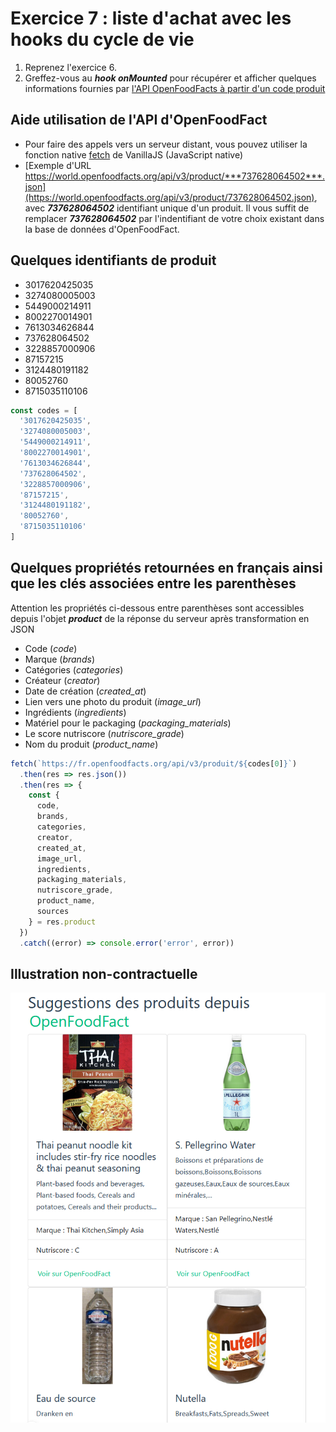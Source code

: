 # Exercice 7 : liste d'achat avec les hooks du cycle de vie

1. Reprenez l'exercice 6.
2. Greffez-vous au ***hook onMounted*** pour récupérer et afficher quelques informations fournies par [l'API OpenFoodFacts à partir d'un code produit](https://world.openfoodfacts.org/api/v3/product/737628064502.json)

## Aide utilisation de l'API d'OpenFoodFact

- Pour faire des appels vers un serveur distant, vous pouvez utiliser la fonction native [fetch](https://developer.mozilla.org/fr/docs/Web/API/Fetch_API/Using_Fetch
) de VanillaJS (JavaScript native)
- [Exemple d'URL https://world.openfoodfacts.org/api/v3/product/***737628064502***.json](https://world.openfoodfacts.org/api/v3/product/737628064502.json), avec ***737628064502*** identifiant unique d'un produit. Il vous suffit de remplacer ***737628064502*** par l'indentifiant de votre choix existant dans la base de données d'OpenFoodFact.

## Quelques identifiants de produit

- 3017620425035
- 3274080005003
- 5449000214911
- 8002270014901
- 7613034626844
- 737628064502
- 3228857000906
- 87157215
- 3124480191182
- 80052760
- 8715035110106

```js
const codes = [
  '3017620425035',
  '3274080005003',
  '5449000214911',
  '8002270014901',
  '7613034626844',
  '737628064502',
  '3228857000906',
  '87157215',
  '3124480191182',
  '80052760',
  '8715035110106'
]
```

## Quelques propriétés retournées en français ainsi que les clés associées entre les parenthèses

Attention les propriétés ci-dessous entre parenthèses sont accessibles depuis l'objet ***product*** de la réponse du serveur après transformation en JSON
- Code (*code*)
- Marque (*brands*)
- Catégories (*categories*)
- Créateur (*creator*)
- Date de création (*created_at*)
- Lien vers une photo du produit (*image_url*)
- Ingrédients (*ingredients*)
- Matériel pour le packaging (*packaging_materials*)
- Le score nutriscore (*nutriscore_grade*)
- Nom du produit (*product_name*)

```js
fetch(`https://fr.openfoodfacts.org/api/v3/produit/${codes[0]}`)
  .then(res => res.json())
  .then(res => {
    const { 
      code,
      brands,
      categories,
      creator,
      created_at,
      image_url,
      ingredients,
      packaging_materials,
      nutriscore_grade,
      product_name,
      sources
    } = res.product
  })
  .catch((error) => console.error('error', error))
```
## Illustration non-contractuelle

![off](./img/openfoodfact.PNG)